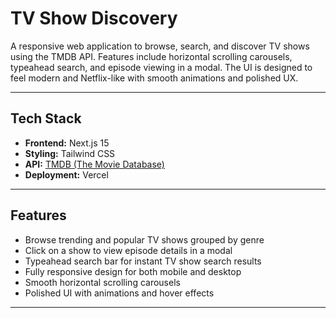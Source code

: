 # TV Show Discovery

A responsive web application to browse, search, and discover TV shows using the TMDB API. Features include horizontal scrolling carousels, typeahead search, and episode viewing in a modal. The UI is designed to feel modern and Netflix-like with smooth animations and polished UX.

---

## Tech Stack

- **Frontend:** Next.js 15
- **Styling:** Tailwind CSS
- **API:** [TMDB (The Movie Database)](https://www.themoviedb.org/documentation/api)
- **Deployment:** Vercel

---

## Features

- Browse trending and popular TV shows grouped by genre
- Click on a show to view episode details in a modal
- Typeahead search bar for instant TV show search results
- Fully responsive design for both mobile and desktop
- Smooth horizontal scrolling carousels
- Polished UI with animations and hover effects

---
